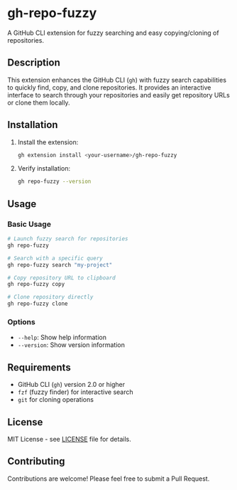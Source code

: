 # gh-repo-fuzzy

A GitHub CLI extension for fuzzy searching and easy copying/cloning of repositories.

## Description

This extension enhances the GitHub CLI (`gh`) with fuzzy search capabilities to quickly find, copy, and clone repositories. It provides an interactive interface to search through your repositories and easily get repository URLs or clone them locally.

## Installation

1. Install the extension:
   ```bash
   gh extension install <your-username>/gh-repo-fuzzy
   ```

2. Verify installation:
   ```bash
   gh repo-fuzzy --version
   ```

## Usage

### Basic Usage

```bash
# Launch fuzzy search for repositories
gh repo-fuzzy

# Search with a specific query
gh repo-fuzzy search "my-project"

# Copy repository URL to clipboard
gh repo-fuzzy copy

# Clone repository directly
gh repo-fuzzy clone
```

### Options

- `--help`: Show help information
- `--version`: Show version information

## Requirements

- GitHub CLI (`gh`) version 2.0 or higher
- `fzf` (fuzzy finder) for interactive search
- `git` for cloning operations

## License

MIT License - see [LICENSE](LICENSE) file for details.

## Contributing

Contributions are welcome! Please feel free to submit a Pull Request.
